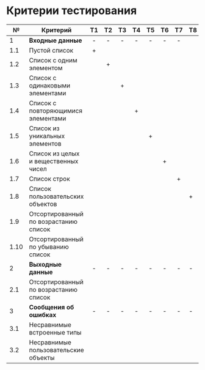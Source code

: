 # Критерии тестирования

| №    | Критерий                              | Т1 | Т2 | Т3 | Т4 | Т5 | Т6 | Т7 | Т8 | Т9 | T10 | T11 | T12 | T13 |
|------|---------------------------------------|:--:|:--:|:--:|:--:|:--:|:--:|:--:|----|:--:|-----|-----|-----|-----|
| 1    | **Входные данные**                    | -  | -  | -  | -  | -  | -  | -  |    | -  |     |     |     |     |
| 1.1  | Пустой список                         | +  |    |    |    |    |    |    |    |    |     |     |     |     |
| 1.2  | Список с одним элементом              |    | +  |    |    |    |    |    |    |    |     |     |     |     |
| 1.3  | Список с одинаковыми элементами       |    |    | +  |    |    |    |    |    |    |     |     |     |     |
| 1.4  | Список с повторяющимися элементами    |    |    |    | +  |    |    |    |    |    |     |     |     |     |
| 1.5  | Список из уникальных элементов        |    |    |    |    | +  |    |    |    |    |     |     |     |     |
| 1.6  | Список из целых и вещественных чисел  |    |    |    |    |    | +  |    |    |    |     |     |     |     |
| 1.7  | Список строк                          |    |    |    |    |    |    | +  |    |    |     |     |     |     |
| 1.8  | Список пользовательских объектов      |    |    |    |    |    |    |    | +  |    |     |     |     |     |
| 1.9  | Отсортированный по возрастанию список |    |    |    |    |    |    |    |    | +  |     |     |     |     |
| 1.10 | Отсортированный по убыванию список    |    |    |    |    |    |    |    |    |    | +   |     |     |     |
| 2    | **Выходные данные**                   | -  | -  | -  | -  | -  | -  | -  | -  | -  | -   | -   | -   | -   |
| 2.1  | Отсортированный по возрастанию список |    |    |    |    |    |    |    |    |    |     | +   |     |     |
| 3    | **Сообщения об ошибках**              | -  | -  | -  | -  | -  | -  | -  | -  | -  | -   | -   | -   | -   |
| 3.1  | Несравнимые встроенные типы           |    |    |    |    |    |    |    |    |    |     |     | +   |     |
| 3.2  | Несравнимые пользовательские объекты  |    |    |    |    |    |    |    |    |    |     |     |     | +   |